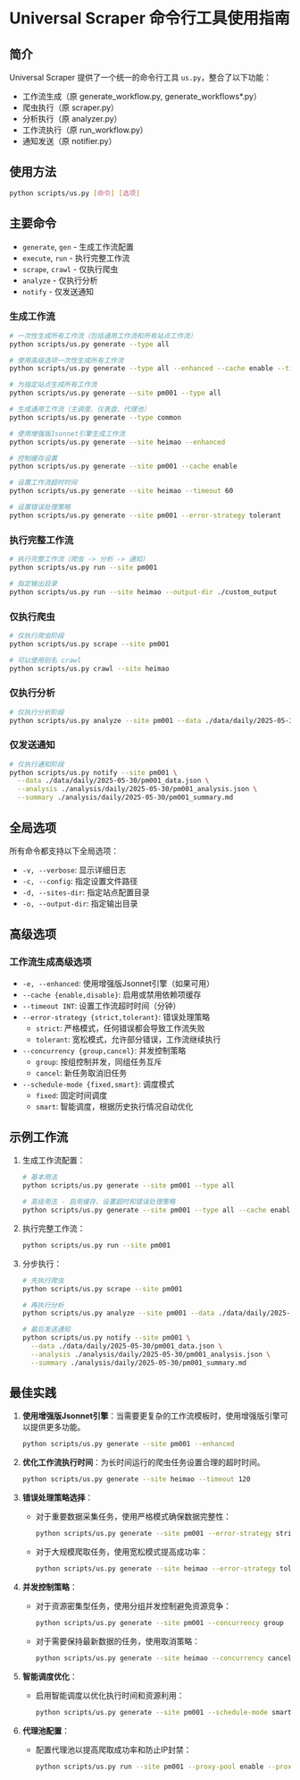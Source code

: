 # Universal Scraper 命令行工具使用指南

## 简介

Universal Scraper 提供了一个统一的命令行工具 `us.py`，整合了以下功能：

- 工作流生成（原 generate_workflow.py, generate_workflows*.py）
- 爬虫执行（原 scraper.py）
- 分析执行（原 analyzer.py）
- 工作流执行（原 run_workflow.py）
- 通知发送（原 notifier.py）

## 使用方法

```bash
python scripts/us.py [命令] [选项]
```

## 主要命令

- `generate`, `gen` - 生成工作流配置
- `execute`, `run` - 执行完整工作流
- `scrape`, `crawl` - 仅执行爬虫
- `analyze` - 仅执行分析
- `notify` - 仅发送通知

### 生成工作流

```bash
# 一次性生成所有工作流（包括通用工作流和所有站点工作流）
python scripts/us.py generate --type all

# 使用高级选项一次性生成所有工作流
python scripts/us.py generate --type all --enhanced --cache enable --timeout 90 --error-strategy tolerant --concurrency group --schedule-mode smart

# 为指定站点生成所有工作流
python scripts/us.py generate --site pm001 --type all

# 生成通用工作流（主调度、仪表盘、代理池）
python scripts/us.py generate --type common

# 使用增强版Jsonnet引擎生成工作流
python scripts/us.py generate --site heimao --enhanced

# 控制缓存设置
python scripts/us.py generate --site pm001 --cache enable

# 设置工作流超时时间
python scripts/us.py generate --site heimao --timeout 60

# 设置错误处理策略
python scripts/us.py generate --site pm001 --error-strategy tolerant
```

### 执行完整工作流

```bash
# 执行完整工作流（爬虫 -> 分析 -> 通知）
python scripts/us.py run --site pm001

# 指定输出目录
python scripts/us.py run --site heimao --output-dir ./custom_output
```

### 仅执行爬虫

```bash
# 仅执行爬虫阶段
python scripts/us.py scrape --site pm001

# 可以使用别名 crawl
python scripts/us.py crawl --site heimao
```

### 仅执行分析

```bash
# 仅执行分析阶段
python scripts/us.py analyze --site pm001 --data ./data/daily/2025-05-30/pm001_data.json
```

### 仅发送通知

```bash
# 仅执行通知阶段
python scripts/us.py notify --site pm001 \
  --data ./data/daily/2025-05-30/pm001_data.json \
  --analysis ./analysis/daily/2025-05-30/pm001_analysis.json \
  --summary ./analysis/daily/2025-05-30/pm001_summary.md
```

## 全局选项

所有命令都支持以下全局选项：

- `-v, --verbose`: 显示详细日志
- `-c, --config`: 指定设置文件路径
- `-d, --sites-dir`: 指定站点配置目录
- `-o, --output-dir`: 指定输出目录

## 高级选项

### 工作流生成高级选项

- `-e, --enhanced`: 使用增强版Jsonnet引擎（如果可用）
- `--cache {enable,disable}`: 启用或禁用依赖项缓存
- `--timeout INT`: 设置工作流超时时间（分钟）
- `--error-strategy {strict,tolerant}`: 错误处理策略
  - `strict`: 严格模式，任何错误都会导致工作流失败
  - `tolerant`: 宽松模式，允许部分错误，工作流继续执行
- `--concurrency {group,cancel}`: 并发控制策略
  - `group`: 按组控制并发，同组任务互斥
  - `cancel`: 新任务取消旧任务
- `--schedule-mode {fixed,smart}`: 调度模式
  - `fixed`: 固定时间调度
  - `smart`: 智能调度，根据历史执行情况自动优化

## 示例工作流

1. 生成工作流配置：
   ```bash
   # 基本用法
   python scripts/us.py generate --site pm001 --type all
   
   # 高级用法 - 启用缓存、设置超时和错误处理策略
   python scripts/us.py generate --site pm001 --type all --cache enable --timeout 90 --error-strategy tolerant
   ```

2. 执行完整工作流：
   ```bash
   python scripts/us.py run --site pm001
   ```

3. 分步执行：
   ```bash
   # 先执行爬虫
   python scripts/us.py scrape --site pm001
   
   # 再执行分析
   python scripts/us.py analyze --site pm001 --data ./data/daily/2025-05-30/pm001_data.json
   
   # 最后发送通知
   python scripts/us.py notify --site pm001 \
     --data ./data/daily/2025-05-30/pm001_data.json \
     --analysis ./analysis/daily/2025-05-30/pm001_analysis.json \
     --summary ./analysis/daily/2025-05-30/pm001_summary.md
   ```

## 最佳实践

1. **使用增强版Jsonnet引擎**：当需要更复杂的工作流模板时，使用增强版引擎可以提供更多功能。
   ```bash
   python scripts/us.py generate --site pm001 --enhanced
   ```

2. **优化工作流执行时间**：为长时间运行的爬虫任务设置合理的超时时间。
   ```bash
   python scripts/us.py generate --site heimao --timeout 120
   ```

3. **错误处理策略选择**：
   - 对于重要数据采集任务，使用严格模式确保数据完整性：
     ```bash
     python scripts/us.py generate --site pm001 --error-strategy strict
     ```
   - 对于大规模爬取任务，使用宽松模式提高成功率：
     ```bash
     python scripts/us.py generate --site heimao --error-strategy tolerant
     ```

4. **并发控制策略**：
   - 对于资源密集型任务，使用分组并发控制避免资源竞争：
     ```bash
     python scripts/us.py generate --site pm001 --concurrency group
     ```
   - 对于需要保持最新数据的任务，使用取消策略：
     ```bash
     python scripts/us.py generate --site heimao --concurrency cancel
     ```

5. **智能调度优化**：
   - 启用智能调度以优化执行时间和资源利用：
     ```bash
     python scripts/us.py generate --site pm001 --schedule-mode smart
     ```

6. **代理池配置**：
   - 配置代理池以提高爬取成功率和防止IP封禁：
     ```bash
     python scripts/us.py run --site pm001 --proxy-pool enable --proxy-rotation auto
     ```
